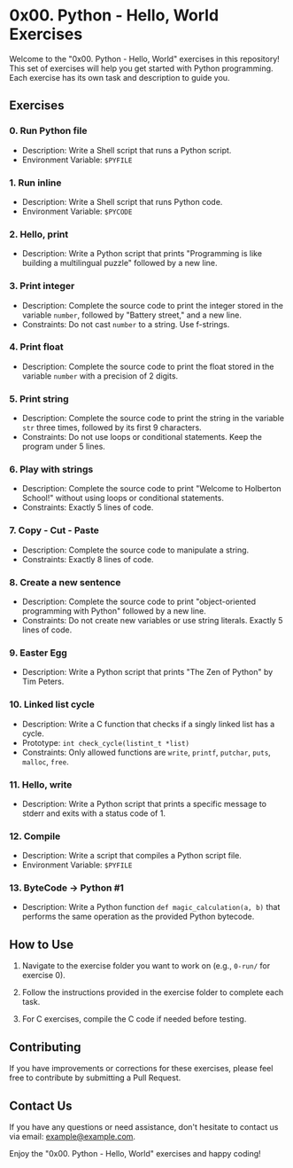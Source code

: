 # 0x00. Python - Hello, World Exercises

Welcome to the "0x00. Python - Hello, World" exercises in this repository! This set of exercises will help you get started with Python programming. Each exercise has its own task and description to guide you.

## Exercises

### 0. Run Python file
- Description: Write a Shell script that runs a Python script.
- Environment Variable: `$PYFILE`

### 1. Run inline
- Description: Write a Shell script that runs Python code.
- Environment Variable: `$PYCODE`

### 2. Hello, print
- Description: Write a Python script that prints "Programming is like building a multilingual puzzle" followed by a new line.

### 3. Print integer
- Description: Complete the source code to print the integer stored in the variable `number`, followed by "Battery street," and a new line.
- Constraints: Do not cast `number` to a string. Use f-strings.

### 4. Print float
- Description: Complete the source code to print the float stored in the variable `number` with a precision of 2 digits.

### 5. Print string
- Description: Complete the source code to print the string in the variable `str` three times, followed by its first 9 characters.
- Constraints: Do not use loops or conditional statements. Keep the program under 5 lines.

### 6. Play with strings
- Description: Complete the source code to print "Welcome to Holberton School!" without using loops or conditional statements.
- Constraints: Exactly 5 lines of code.

### 7. Copy - Cut - Paste
- Description: Complete the source code to manipulate a string.
- Constraints: Exactly 8 lines of code.

### 8. Create a new sentence
- Description: Complete the source code to print "object-oriented programming with Python" followed by a new line.
- Constraints: Do not create new variables or use string literals. Exactly 5 lines of code.

### 9. Easter Egg
- Description: Write a Python script that prints "The Zen of Python" by Tim Peters.

### 10. Linked list cycle
- Description: Write a C function that checks if a singly linked list has a cycle.
- Prototype: `int check_cycle(listint_t *list)`
- Constraints: Only allowed functions are `write`, `printf`, `putchar`, `puts`, `malloc`, `free`.

### 11. Hello, write
- Description: Write a Python script that prints a specific message to stderr and exits with a status code of 1.

### 12. Compile
- Description: Write a script that compiles a Python script file.
- Environment Variable: `$PYFILE`

### 13. ByteCode -> Python #1
- Description: Write a Python function `def magic_calculation(a, b)` that performs the same operation as the provided Python bytecode.

## How to Use

1. Navigate to the exercise folder you want to work on (e.g., `0-run/` for exercise 0).

2. Follow the instructions provided in the exercise folder to complete each task.

3. For C exercises, compile the C code if needed before testing.

## Contributing

If you have improvements or corrections for these exercises, please feel free to contribute by submitting a Pull Request.

## Contact Us

If you have any questions or need assistance, don't hesitate to contact us via email: example@example.com.

Enjoy the "0x00. Python - Hello, World" exercises and happy coding!

